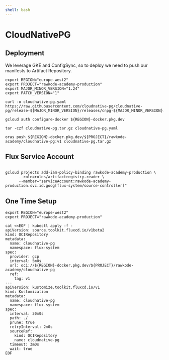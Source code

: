 ```yaml
---
shell: bash
---
```


# CloudNativePG

## Deployment

We leverage GKE and ConfigSync, so to deploy we need to push our manifests to Artifact Repository.

```shell {"name": "deploy"}
export REGION="europe-west2"
export PROJECT="rawkode-academy-production"
export MAJOR_MINOR_VERSION="1.24"
export PATCH_VERSION="1"

curl -o cloudnative-pg.yaml https://raw.githubusercontent.com/cloudnative-pg/cloudnative-pg/release-${MAJOR_MINOR_VERSION}/releases/cnpg-${MAJOR_MINOR_VERSION}.${PATCH_VERSION}.yaml

gcloud auth configure-docker ${REGION}-docker.pkg.dev

tar -czf cloudnative-pg.tar.gz cloudnative-pg.yaml

oras push ${REGION}-docker.pkg.dev/${PROJECT}/rawkode-academy/cloudnative-pg:v1 cloudnative-pg.tar.gz

```

## Flux Service Account

```shell

gcloud projects add-iam-policy-binding rawkode-academy-production \
      --role=roles/artifactregistry.reader \
      --member="serviceAccount:rawkode-academy-production.svc.id.goog[flux-system/source-controller]"
```

## One Time Setup

```shell {"name": "register"}
export REGION="europe-west2"
export PROJECT="rawkode-academy-production"

cat <<EOF | kubectl apply -f -
apiVersion: source.toolkit.fluxcd.io/v1beta2
kind: OCIRepository
metadata:
  name: cloudnative-pg
  namespace: flux-system
spec:
  provider: gcp
  interval: 5m0s
  url: oci://${REGION}-docker.pkg.dev/${PROJECT}/rawkode-academy/cloudnative-pg
  ref:
    tag: v1
---
apiVersion: kustomize.toolkit.fluxcd.io/v1
kind: Kustomization
metadata:
  name: cloudnative-pg
  namespace: flux-system
spec:
  interval: 30m0s
  path: ./
  prune: true
  retryInterval: 2m0s
  sourceRef:
    kind: OCIRepository
    name: cloudnative-pg
  timeout: 3m0s
  wait: true
EOF
```
